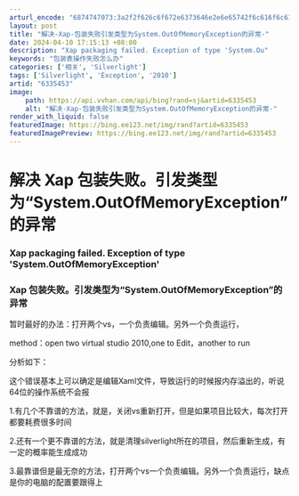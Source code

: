 ```yaml
---
arturl_encode: "6874747073:3a2f2f626c6f672e6373646e2e6e65742f6c616f6c616f7768:6e2f61727469636c652f64657461696c732f36333335343533"
layout: post
title: "解决-Xap-包装失败引发类型为System.OutOfMemoryException的异常-"
date: 2024-04-10 17:15:13 +08:00
description: "Xap packaging failed. Exception of type 'System.Ou"
keywords: "包装表操作失败怎么办"
categories: ['相关', 'Silverlight']
tags: ['Silverlight', 'Exception', '2010']
artid: "6335453"
image:
    path: https://api.vvhan.com/api/bing?rand=sj&artid=6335453
    alt: "解决-Xap-包装失败引发类型为System.OutOfMemoryException的异常-"
render_with_liquid: false
featuredImage: https://bing.ee123.net/img/rand?artid=6335453
featuredImagePreview: https://bing.ee123.net/img/rand?artid=6335453
---
```


# 解决 Xap 包装失败。引发类型为“System.OutOfMemoryException”的异常

### Xap packaging failed. Exception of type 'System.OutOfMemoryException'

### **Xap 包装失败。引发类型为“System.OutOfMemoryException”的异常**

暂时最好的办法：打开两个vs，一个负责编辑。另外一个负责运行，

method：open two virtual studio 2010,one to Edit，another to run

分析如下：

这个错误基本上可以确定是编辑Xaml文件，导致运行的时候报内存溢出的，听说64位的操作系统不会报

1.有几个不靠谱的方法，就是，关闭vs重新打开，但是如果项目比较大，每次打开都要耗费很多时间

2.还有一个更不靠谱的方法，就是清理silverlight所在的项目，然后重新生成，有一定的概率能生成成功

3.最靠谱但是最无奈的方法，打开两个vs一个负责编辑。另外一个负责运行，缺点是你的电脑的配置要跟得上